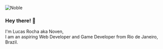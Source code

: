 
![Noble](https://user-images.githubusercontent.com/78228526/136672520-8f2919c5-cb58-43b6-bc65-7e2f7d038956.png)

<h3>Hey there! 👋</h3>

I'm Lucas Rocha aka Noven,<br>
I am an aspiring Web Developer and Game Developer from Rio de Janeiro, Brazil.

